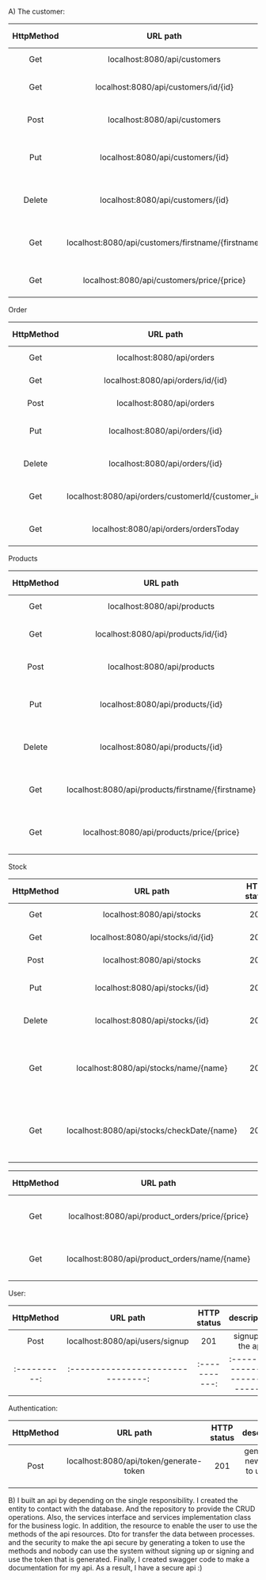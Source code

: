 A)
The customer:

|  HttpMethod  |                      URL path                      |  HTTP status  |            description            |
|:------------:|:--------------------------------------------------:|:-------------:|:---------------------------------:|
|     Get      |            localhost:8080/api/customers            |      200      |       get all the customers       |
|     Get      |        localhost:8080/api/customers/id/{id}        |      200      |      get the customer by id       |
|     Post     |            localhost:8080/api/customers            |      201      |       create a new customer       |
|     Put      |         localhost:8080/api/customers/{id}          |      200      |  update existing customer by id   |
|    Delete    |         localhost:8080/api/customers/{id}          |      200      |  delete existing customer by id   |
|     Get      | localhost:8080/api/customers/firstname/{firstname} |      200      | get the customer by the firstname |
|     Get      |     localhost:8080/api/customers/price/{price}     |      200      |     get the customer by price     |

Order

|  HttpMethod  |                      URL path                      |  HTTP status  |            description            |
|:------------:|:--------------------------------------------------:|:-------------:|:---------------------------------:|
|     Get      |             localhost:8080/api/orders              |      200      |        get all the orders         |
|     Get      |         localhost:8080/api/orders/id/{id}          |      200      |        get the order by id        |
|     Post     |             localhost:8080/api/orders              |      201      |        create a new order         |
|     Put      |           localhost:8080/api/orders/{id}           |      200      |    update existing order by id    |
|    Delete    |           localhost:8080/api/orders/{id}           |      200      |    delete existing order by id    |
|     Get      | localhost:8080/api/orders/customerId/{customer_id} |      200      |    get the orders by customer     |
|     Get      |       localhost:8080/api/orders/ordersToday        |      200      |       get the orders today        |

Products

|  HttpMethod  |                     URL path                      |  HTTP status  |              description              |
|:------------:|:-------------------------------------------------:|:-------------:|:-------------------------------------:|
|     Get      |            localhost:8080/api/products            |      200      |         get all the products          |
|     Get      |        localhost:8080/api/products/id/{id}        |      200      |         get the product by id         |
|     Post     |            localhost:8080/api/products            |      201      |         create a new product          |
|     Put      |         localhost:8080/api/products/{id}          |      200      |     update existing product by id     |
|    Delete    |         localhost:8080/api/products/{id}          |      200      |     delete existing product by id     |
|     Get      | localhost:8080/api/products/firstname/{firstname} |      200      | get the products that are stock able  |
|     Get      |     localhost:8080/api/products/price/{price}     |      200      |    get the product less than price    |

Stock

|  HttpMethod  |                  URL path                  |  HTTP status  |                            description                             |
|:------------:|:------------------------------------------:|:-------------:|:------------------------------------------------------------------:|
|     Get      |         localhost:8080/api/stocks          |      200      |                         get all the stocks                         |
|     Get      |     localhost:8080/api/stocks/id/{id}      |      200      |                        get the stock by id                         |
|     Post     |         localhost:8080/api/stocks          |      201      |                         create a new stock                         |
|     Put      |       localhost:8080/api/stocks/{id}       |      200      |                    update existing stock by id                     |
|    Delete    |       localhost:8080/api/stocks/{id}       |      200      |                    delete existing stock by id                     |
|     Get      |   localhost:8080/api/stocks/name/{name}    |      200      |      Get the quantity in the stock of the product by its name      |
|     Get      | localhost:8080/api/stocks/checkDate/{name} |      200      |   Get last updated date of the product in the stock by its name    |


|  HttpMethod  |                    URL path                     |  HTTP status  |                     description                     |
|:------------:|:-----------------------------------------------:|:-------------:|:---------------------------------------------------:|
|     Get      | localhost:8080/api/product_orders/price/{price} |      200      |     Get all the product_orders by certain price     |
|     Get      |  localhost:8080/api/product_orders/name/{name}  |      200      | Get all the product_orders by certain product name  |

User:

|  HttpMethod  |             URL path              |  HTTP status  |           description            |
|:------------:|:---------------------------------:|:-------------:|:--------------------------------:|
|     Post     |  localhost:8080/api/users/signup  |      201      |        signup to the api         |
| :----------: | :-------------------------------: | :-----------: | :------------------------------: |

Authentication:

|  HttpMethod  |                URL path                 |  HTTP status  |             description             |
|:------------:|:---------------------------------------:|:-------------:|:-----------------------------------:|
|     Post     | localhost:8080/api/token/generate-token |      201      | generate a new token to use the api |

B) 
I built an api by depending on the single responsibility. I created the entity to contact with the database. And the repository 
to provide the CRUD operations. Also, the services interface and services implementation class for the business logic. In addition, 
the resource to enable the user to use the methods of the api resources. Dto for transfer the data between processes. and the 
security to make the api secure by generating a token to use the methods and nobody can use the system without signing up or 
signing and use the token that is generated. Finally, I created swagger code to make a documentation for my api. As a result,
I have a secure api :)  
